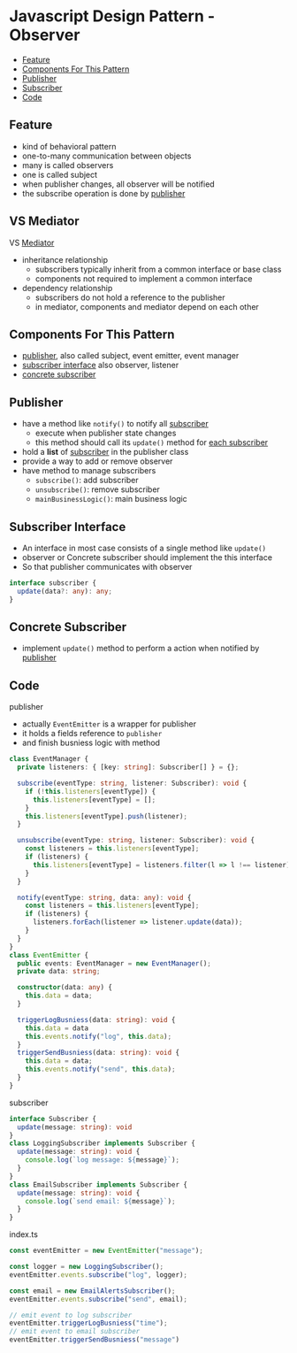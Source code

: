 # Javascript Design Pattern - Observer

* [Feature](#feature)
* [Components For This Pattern](#components-for-this-pattern)
* [Publisher](#publisher)
* [Subscriber](#subscriber)
* [Code](#code)

## Feature

- kind of behavioral pattern
- one-to-many communication between objects
- many is called observers
- one is called subject
- when publisher changes, all observer will be notified
- the subscribe operation is done by [publisher](#publisher)

## VS Mediator

VS [Mediator](javascript-design-pattern-mediator.md#vs-observer)

- inheritance relationship
  - subscribers typically inherit from a common interface or base class
  - components not required to implement a common interface
- dependency relationship
  - subscribers do not hold a reference to the publisher
  - in mediator, components and mediator depend on each other

## Components For This Pattern

- [publisher](#publisher), also called subject, event emitter, event manager
- [subscriber interface](#subscriber-interface) also observer, listener
- [concrete subscriber](#subscriber)

## Publisher

- have a method like `notify()` to notify all [subscriber](#subscriber-interface)
  - execute when publisher state changes
  - this method should call its `update()` method for [each subscriber](#subscriber)
- hold a **list** of [subscriber](#subscriber-interface) in the publisher class
- provide a way to add or remove observer
- have method to manage subscribers
  - `subscribe()`: add subscriber
  - `unsubscribe()`: remove subscriber
  - `mainBusinessLogic()`: main business logic

## Subscriber Interface

- An interface in most case consists of a single method like `update()`
- observer or Concrete subscriber should implement the this interface
- So that publisher communicates with observer

```ts
interface subscriber {
  update(data?: any): any;
}
```

## Concrete Subscriber

- implement `update()` method to perform a action when notified by [publisher](#publisher)

## Code

publisher

- actually `EventEmitter` is a wrapper for publisher
- it holds a fields reference to `publisher`
- and finish busniess logic with method

```ts
class EventManager {
  private listeners: { [key: string]: Subscriber[] } = {};

  subscribe(eventType: string, listener: Subscriber): void {
    if (!this.listeners[eventType]) {
      this.listeners[eventType] = [];
    }
    this.listeners[eventType].push(listener);
  }

  unsubscribe(eventType: string, listener: Subscriber): void {
    const listeners = this.listeners[eventType];
    if (listeners) {
      this.listeners[eventType] = listeners.filter(l => l !== listener);
    }
  }

  notify(eventType: string, data: any): void {
    const listeners = this.listeners[eventType];
    if (listeners) {
      listeners.forEach(listener => listener.update(data));
    }
  }
}
class EventEmitter {
  public events: EventManager = new EventManager();
  private data: string;

  constructor(data: any) {
    this.data = data;
  }

  triggerLogBusniess(data: string): void {
    this.data = data
    this.events.notify("log", this.data);
  }
  triggerSendBusniess(data: string): void {
    this.data = data;
    this.events.notify("send", this.data);
  }
}
```

subscriber

```ts
interface Subscriber {
  update(message: string): void
}
class LoggingSubscriber implements Subscriber {
  update(message: string): void {
    console.log(`log message: ${message}`);
  }
}
class EmailSubscriber implements Subscriber {
  update(message: string): void {
    console.log(`send email: ${message}`);
  }
}
```

index.ts

```ts
const eventEmitter = new EventEmitter("message");

const logger = new LoggingSubscriber();
eventEmitter.events.subscribe("log", logger);

const email = new EmailAlertsSubscriber();
eventEmitter.events.subscribe("send", email);

// emit event to log subscriber
eventEmitter.triggerLogBusniess("time");
// emit event to email subscriber
eventEmitter.triggerSendBusniess("message")
```


